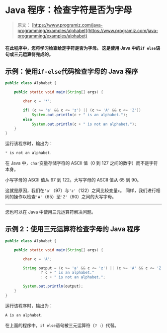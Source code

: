 # Java 程序：检查字符是否为字母

> 原文： [https://www.programiz.com/java-programming/examples/alphabet](https://www.programiz.com/java-programming/examples/alphabet)

#### 在此程序中，您将学习检查给定字符是否为字母。 这是使用 Java 中的`if else`语句或三元运算符完成的。

## 示例：使用`if-else`代码检查字母的 Java 程序

```java
public class Alphabet {

    public static void main(String[] args) {

        char c = '*';

        if( (c >= 'a' && c <= 'z') || (c >= 'A' && c <= 'Z'))
            System.out.println(c + " is an alphabet.");
        else
            System.out.println(c + " is not an alphabet.");
    }
}
```

运行该程序时，输出为：

```java
* is not an alphabet.
```

在 Java 中，`char`变量存储字符的 ASCII 值（0 到 127 之间的数字）而不是字符本身。

小写字母的 ASCII 值从 97 到 122。大写字母的 ASCII 值从 65 到 90。

这就是原因，我们在`'a'`（97）与`'z'`（122）之间比较变量`c`。 同样，我们进行相同的操作以检查`'A'`（65）至`'Z'`（90）之间的大写字母。

* * *

您也可以在 Java 中使用三元运算符解决问题。

## 示例 2：使用三元运算符检查字母的 Java 程序

```java
public class Alphabet {

    public static void main(String[] args) {

        char c = 'A';

        String output = (c >= 'a' && c <= 'z') || (c >= 'A' && c <= 'Z')
                ? c + " is an alphabet."
                : c + " is not an alphabet.";

        System.out.println(output);
    }
}
```

运行该程序时，输出为：

```java
A is an alphabet.
```

在上面的程序中，`if else`语句被三元运算符（`? :`）代替。